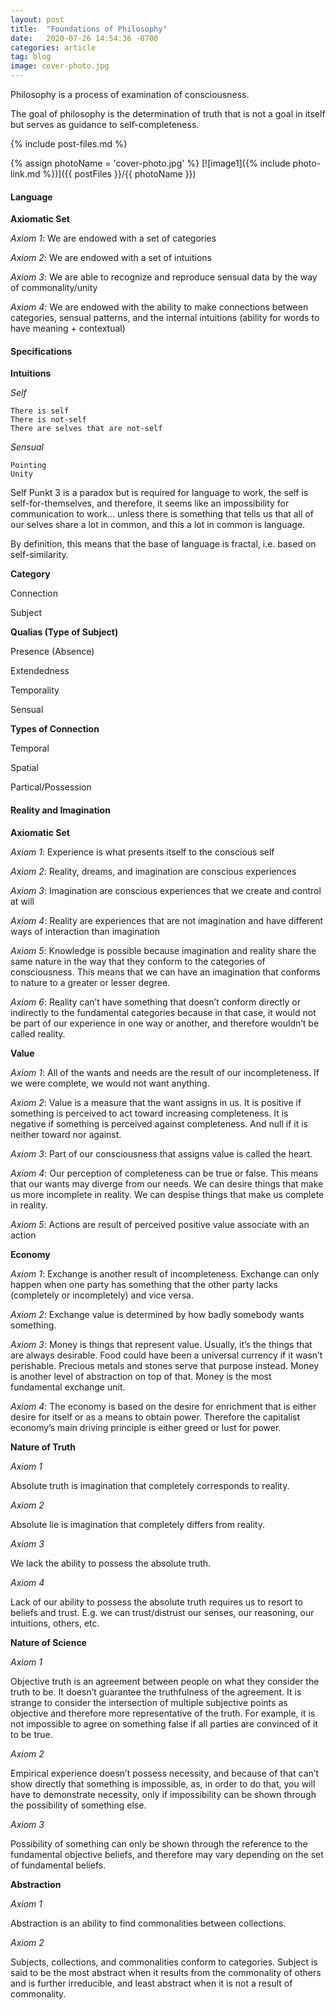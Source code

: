 ```yaml
---
layout: post
title:  "Foundations of Philosophy"
date:   2020-07-26 14:54:36 -0700
categories: article
tag: blog
image: cover-photo.jpg
---
```


Philosophy is a process of examination of consciousness.

The goal of philosophy is the determination of truth that is not a goal in itself but serves as guidance to self-completeness.

{% include post-files.md %}

{% assign photoName = 'cover-photo.jpg' %}
[![image1]({% include photo-link.md %})]({{ postFiles }}/{{ photoName }})

#### Language
**Axiomatic Set**

_Axiom 1_: We are endowed with a set of categories

_Axiom 2_: We are endowed with a set of intuitions

_Axiom 3_: We are able to recognize and reproduce sensual data by the way of commonality/unity

_Axiom 4_: We are endowed with the ability to make connections between categories, sensual patterns, and the internal intuitions (ability for words to have meaning + contextual)

#### Specifications
**Intuitions**

_Self_

    There is self
    There is not-self
    There are selves that are not-self

_Sensual_

    Pointing
    Unity

Self Punkt 3 is a paradox but is required for language to work, the self is self-for-themselves, and therefore, it seems like an impossibility for communication to work… unless there is something that tells us that all of our selves share a lot in common, and this a lot in common is language.

By definition, this means that the base of language is fractal, i.e. based on self-similarity.

**Category**

Connection

Subject

**Qualias (Type of Subject)**

Presence (Absence)

Extendedness

Temporality

Sensual

**Types of Connection**

Temporal

Spatial

Partical/Possession

#### Reality and Imagination

**Axiomatic Set**

_Axiom 1_: Experience is what presents itself to the conscious self

_Axiom 2_: Reality, dreams, and imagination are conscious experiences

_Axiom 3_: Imagination are conscious experiences that we create and control at will

_Axiom 4_: Reality are experiences that are not imagination and have different ways of interaction than imagination

_Axiom 5_: Knowledge is possible because imagination and reality share the same nature in the way that they conform to the categories of consciousness. This means that we can have an imagination that conforms to nature to a greater or lesser degree.

_Axiom 6_: Reality can’t have something that doesn’t conform directly or indirectly to the fundamental categories because in that case, it would not be part of our experience in one way or another, and therefore wouldn’t be called reality.

**Value**

_Axiom 1_: All of the wants and needs are the result of our incompleteness. If we were complete, we would not want anything.

_Axiom 2_: Value is a measure that the want assigns in us. It is positive if something is perceived to act toward increasing completeness. It is negative if something is perceived against completeness. And null if it is neither toward nor against.

_Axiom 3_: Part of our consciousness that assigns value is called the heart.

_Axiom 4_: Our perception of completeness can be true or false. This means that our wants may diverge from our needs. We can desire things that make us more incomplete in reality. We can despise things that make us complete in reality.

_Axiom 5_: Actions are result of perceived positive value associate with an action

**Economy**

_Axiom 1_: Exchange is another result of incompleteness. Exchange can only happen when one party has something that the other party lacks (completely or incompletely) and vice versa.

_Axiom 2_: Exchange value is determined by how badly somebody wants something.

_Axiom 3_: Money is things that represent value. Usually, it’s the things that are always desirable. Food could have been a universal currency if it wasn’t perishable. Precious metals and stones serve that purpose instead. Money is another level of abstraction on top of that. Money is the most fundamental exchange unit.

_Axiom 4_: The economy is based on the desire for enrichment that is either desire for itself or as a means to obtain power. Therefore the capitalist economy’s main driving principle is either greed or lust for power.

**Nature of Truth**

_Axiom 1_

Absolute truth is imagination that completely corresponds to reality.

_Axiom 2_

Absolute lie is imagination that completely differs from reality.

_Axiom 3_

We lack the ability to possess the absolute truth.

_Axiom 4_

Lack of our ability to possess the absolute truth requires us to resort to beliefs and trust. E.g. we can trust/distrust our senses, our reasoning, our intuitions, others, etc.

**Nature of Science**

_Axiom 1_

Objective truth is an agreement between people on what they consider the truth to be. It doesn’t guarantee the truthfulness of the agreement. It is strange to consider the intersection of multiple subjective points as objective and therefore more representative of the truth. For example, it is not impossible to agree on something false if all parties are convinced of it to be true.

_Axiom 2_

Empirical experience doesn’t possess necessity, and because of that can’t show directly that something is impossible, as, in order to do that, you will have to demonstrate necessity, only if impossibility can be shown through the possibility of something else.

_Axiom 3_

Possibility of something can only be shown through the reference to the fundamental objective beliefs, and therefore may vary depending on the set of fundamental beliefs.

**Abstraction**

_Axiom 1_

Abstraction is an ability to find commonalities between collections.

_Axiom 2_

Subjects, collections, and commonalities conform to categories. Subject is said to be the most abstract when it results from the commonality of others and is further irreducible, and least abstract when it is not a result of commonality.